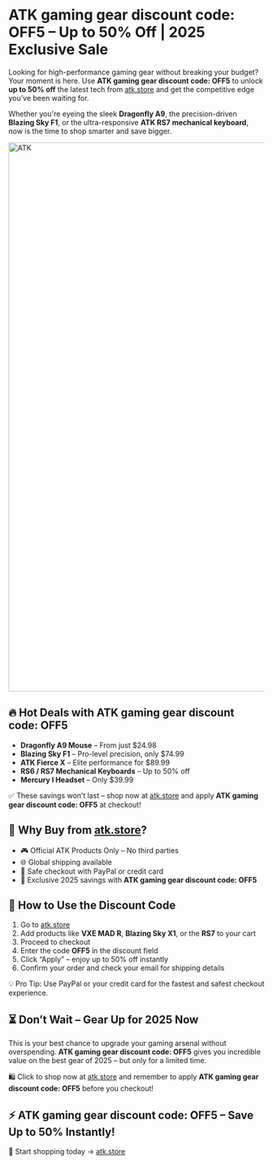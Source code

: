 <h1>ATK gaming gear discount code: OFF5 – Up to 50% Off | 2025 Exclusive Sale</h1>
<p>Looking for high-performance gaming gear without breaking your budget? Your moment is here. Use <strong>ATK gaming gear discount code: OFF5</strong> to unlock <strong>up to 50% off</strong> the latest tech from <a href="https://www.atk.store/?ref=getdiscount" target="_blank">atk.store</a> and get the competitive edge you’ve been waiting for.</p>
<p>Whether you're eyeing the sleek <strong>Dragonfly A9</strong>, the precision-driven <strong>Blazing Sky F1</strong>, or the ultra-responsive <strong>ATK RS7 mechanical keyboard</strong>, now is the time to shop smarter and save bigger.</p>
<img src="https://images.mirror-media.xyz/publication-images/qi95RlQ9WkppzJsSMtjQZ.png?height=315&width=630" alt="ATK" width="1080">
<h2>🔥 Hot Deals with <strong>ATK gaming gear discount code: OFF5</strong></h2>
<ul>
<li><strong>Dragonfly A9 Mouse</strong> – From just $24.98</li>
<li><strong>Blazing Sky F1</strong> – Pro-level precision, only $74.99</li>
<li><strong>ATK Fierce X</strong> – Elite performance for $89.99</li>
<li><strong>RS6 / RS7 Mechanical Keyboards</strong> – Up to 50% off</li>
<li><strong>Mercury I Headset</strong> – Only $39.99</li>
</ul>
<p>✅ These savings won’t last – shop now at <a href="https://www.atk.store/?ref=getdiscount" target="_blank">atk.store</a> and apply <strong>ATK gaming gear discount code: OFF5</strong> at checkout!</p>
<h2>🚀 Why Buy from <a href="https://www.atk.store/?ref=getdiscount" target="_blank">atk.store</a>?</h2>
<ul>
<li>🎮 Official ATK Products Only – No third parties</li>
<li>🌐 Global shipping available</li>
<li>🔐 Safe checkout with PayPal or credit card</li>
<li>🎁 Exclusive 2025 savings with <strong>ATK gaming gear discount code: OFF5</strong></li>
</ul>
<h2>🛒 How to Use the Discount Code</h2>
<ol>
<li>Go to <a href="https://www.atk.store/?ref=getdiscount" target="_blank">atk.store</a></li>
<li>Add products like <strong>VXE MAD R</strong>, <strong>Blazing Sky X1</strong>, or the <strong>RS7</strong> to your cart</li>
<li>Proceed to checkout</li>
<li>Enter the code <strong>OFF5</strong> in the discount field</li>
<li>Click “Apply” – enjoy up to 50% off instantly</li>
<li>Confirm your order and check your email for shipping details</li>
</ol>
<p>💡 Pro Tip: Use PayPal or your credit card for the fastest and safest checkout experience.</p>
<h2>⏳ Don’t Wait – Gear Up for 2025 Now</h2>
<p>This is your best chance to upgrade your gaming arsenal without overspending. <strong>ATK gaming gear discount code: OFF5</strong> gives you incredible value on the best gear of 2025 – but only for a limited time.</p>
<p>🛍️ Click to shop now at <a href="https://www.atk.store/?ref=getdiscount" target="_blank">atk.store</a> and remember to apply <strong>ATK gaming gear discount code: OFF5</strong> before you checkout!</p>
<h2>⚡ ATK gaming gear discount code: OFF5 – Save Up to 50% Instantly!</h2>
<p>🎯 Start shopping today → <a href="https://www.atk.store/?ref=getdiscount" target="_blank">atk.store</a></p>
</body>
</html>
